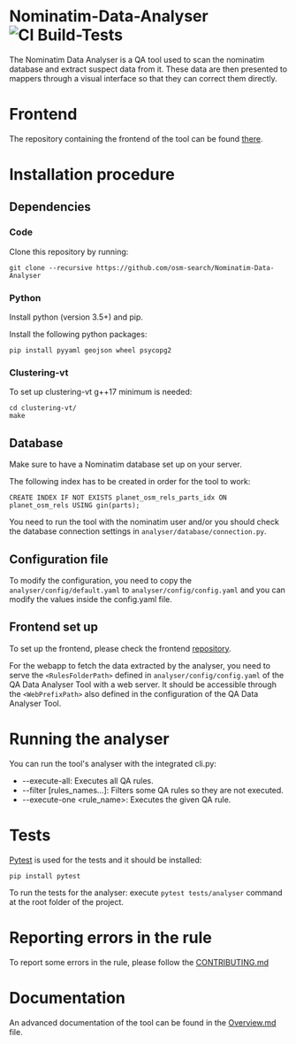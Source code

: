 # Nominatim-Data-Analyser ![CI Build-Tests](https://github.com/AntoJvlt/Nominatim-Data-Analyser/actions/workflows/ci-build-tests.yml/badge.svg)

The Nominatim Data Analyser is a QA tool used to scan the nominatim database and extract
suspect data from it. These data are then presented to mappers through a visual interface so that they can correct them directly.

# Frontend

The repository containing the frontend of the tool can be found [there](https://github.com/osm-search/Nominatim-Data-Analyser-Frontend).

# Installation procedure

## Dependencies

### Code

Clone this repository by running:

```
git clone --recursive https://github.com/osm-search/Nominatim-Data-Analyser
```

### Python

Install python (version 3.5+) and pip.

Install the following python packages:

```
pip install pyyaml geojson wheel psycopg2
```

### Clustering-vt

To set up clustering-vt g++17 minimum is needed:

```
cd clustering-vt/
make
```

## Database

Make sure to have a Nominatim database set up on your server.

The following index has to be created in order for the tool to work:

```
CREATE INDEX IF NOT EXISTS planet_osm_rels_parts_idx ON planet_osm_rels USING gin(parts);
```

You need to run the tool with the nominatim user and/or you should check the database connection settings in ```analyser/database/connection.py```.

## Configuration file

To modify the configuration, you need to copy the ```analyser/config/default.yaml``` to ```analyser/config/config.yaml``` and you can modify the values inside the config.yaml file.

## Frontend set up

To set up the frontend, please check the frontend [repository](https://github.com/osm-search/Nominatim-Data-Analyser-Frontend).

For the webapp to fetch the data extracted by the analyser, you need to serve the ```<RulesFolderPath>``` defined in ```analyser/config/config.yaml``` of the QA Data Analyser Tool with a web server. It should be accessible through the ```<WebPrefixPath>``` also defined in the configuration of the QA Data Analyser Tool.
  
# Running the analyser
  
You can run the tool's analyser with the integrated cli.py:
* --execute-all: Executes all QA rules.
* --filter [rules_names…]: Filters some QA rules so they are not executed.
* --execute-one <rule_name>: Executes the given QA rule.

# Tests

[Pytest](https://docs.pytest.org/en/6.2.x/getting-started.html) is used for the tests and it should be installed:

```
pip install pytest
```

To run the tests for the analyser: execute ```pytest tests/analyser``` command at the root folder of the project.

# Reporting errors in the rule

To report some errors in the rule, please follow the [CONTRIBUTING.md](CONTRIBUTING.md)

# Documentation

An advanced documentation of the tool can be found in the [Overview.md](docs/Overview.md) file.